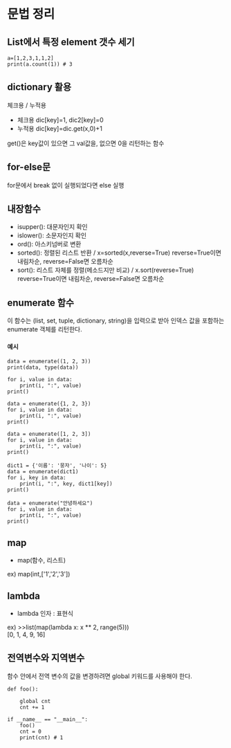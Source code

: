 # 문법 정리

## List에서 특정 element 갯수 세기

```
a=[1,2,3,1,1,2]
print(a.count(1)) # 3
```

## dictionary 활용

체크용 / 누적용

- 체크용 dic[key]=1, dic2[key]=0 
- 누적용 dic[key]=dic.get(x,0)+1

get()은 key값이 있으면 그 val값을, 없으면 0을 리턴하는 함수

## for-else문

for문에서 break 없이 실행되었다면 else 실행

## 내장함수

- isupper(): 대문자인지 확인
- islower(): 소문자인지 확인
- ord(): 아스키넘버로 변환
- sorted(): 정렬된 리스트 반환 / x=sorted(x,reverse=True) reverse=True이면 내림차순, reverse=False면 오름차순
- sort(): 리스트 자체를 정렬(메소드지만 비교) / x.sort(reverse=True) reverse=True이면 내림차순, reverse=False면 오름차순

## enumerate 함수
이 함수는 (list, set, tuple, dictionary, string)을 입력으로 받아 인덱스 값을 포함하는 enumerate 객체를 리턴한다.

#### 예시
```
data = enumerate((1, 2, 3))
print(data, type(data))

for i, value in data:
    print(i, ":", value)
print()

data = enumerate({1, 2, 3})
for i, value in data:
    print(i, ":", value)
print()

data = enumerate([1, 2, 3])
for i, value in data:
    print(i, ":", value)
print()

dict1 = {'이름': '뭉자', '나이': 5}
data = enumerate(dict1)
for i, key in data:
    print(i, ":", key, dict1[key])
print()

data = enumerate("안녕하세요")
for i, value in data:
    print(i, ":", value)
print()
```

## map
- map(함수, 리스트)

ex) map(int,['1','2','3'])

## lambda
- lambda 인자 : 표현식

ex) >>list(map(lambda x: x ** 2, range(5)))     
        [0, 1, 4, 9, 16]

## 전역변수와 지역변수

함수 안에서 전역 변수의 값을 변경하려면 global 키워드를 사용해야 한다. 

```
def foo():

    global cnt
    cnt += 1
    
if __name__ == "__main__":
    foo()
    cnt = 0
    print(cnt) # 1

```
